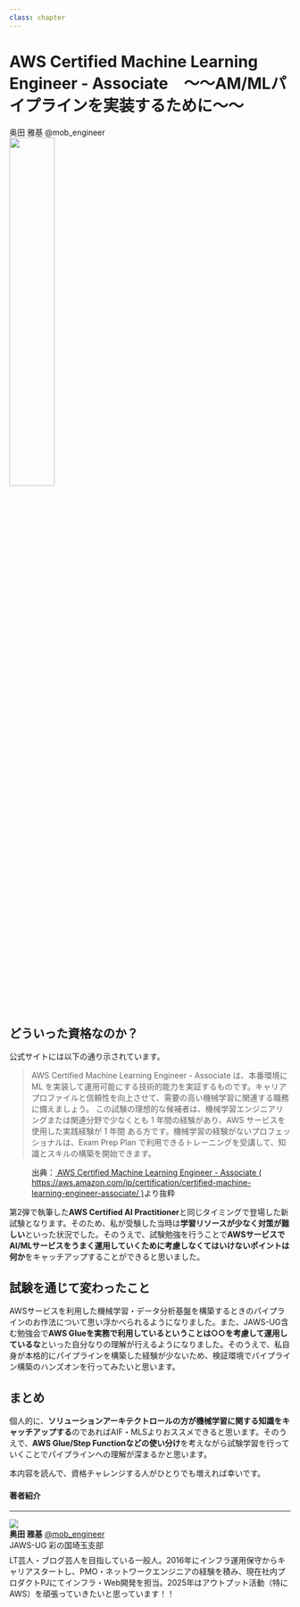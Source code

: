 ```yaml
---
class: chapter
---
```


# AWS Certified Machine Learning Engineer - Associate　～～AM/MLパイプラインを実装するために～～

<div class="flush-right">
奥田 雅基 @mob_engineer
</div>

<img src="images/chap-mob_engineer-certificates/aws-certified-machine-learning-engineer-associate.png" width="40%">

## どういった資格なのか？

公式サイトには以下の通り示されています。

>AWS Certified Machine Learning Engineer - Associate は、本番環境に ML を実装して運用可能にする技術的能力を実証するものです。キャリアプロファイルと信頼性を向上させて、需要の高い機械学習に関連する職務に備えましょう。
>この試験の理想的な候補者は、機械学習エンジニアリングまたは関連分野で少なくとも 1 年間の経験があり、AWS サービスを使用した実践経験が 1 年間 ある方です。機械学習の経験がないプロフェッショナルは、Exam Prep Plan で利用できるトレーニングを受講して、知識とスキルの構築を開始できます。

<figure><figcaption>出典：<a href="https://aws.amazon.com/jp/certification/certified-machine-learning-engineer-associate/"> AWS Certified Machine Learning Engineer - Associate ( https://aws.amazon.com/jp/certification/certified-machine-learning-engineer-associate/ )</a>より抜粋</figcaption></figure>

第2弾で執筆した**AWS Certified AI Practitioner**と同じタイミングで登場した新試験となります。そのため、私が受験した当時は**学習リソースが少なく対策が難しい**といった状況でした。そのうえで、試験勉強を行うことで**AWSサービスでAI/MLサービスをうまく運用していくために考慮しなくてはいけないポイントは何か**をキャッチアップすることができると思いました。

## 試験を通じて変わったこと

AWSサービスを利用した機械学習・データ分析基盤を構築するときのパイプラインのお作法について思い浮かべられるようになりました。また、JAWS-UG含む勉強会で**AWS Glueを実務で利用しているということは○○を考慮して運用しているな**といった自分なりの理解が行えるようになりました。そのうえで、私自身が本格的にパイプラインを構築した経験が少ないため、検証環境でパイプライン構築のハンズオンを行ってみたいと思います。

## まとめ

個人的に、**ソリューションアーキテクトロールの方が機械学習に関する知識をキャッチアップする**のであればAIF・MLSよりおススメできると思います。そのうえで、**AWS Glue/Step Functionなどの使い分け**を考えながら試験学習を行っていくことでパイプラインへの理解が深まるかと思います。

本内容を読んで、資格チャレンジする人がひとりでも増えれば幸いです。

#### 著者紹介

---

<div class="author-profile">
    <img src="images/mobengineer.png">
    <div>
        <div>
            <b>奥田 雅基</b>
            <a href="https://x.com/mob_engineer">@mob_engineer</a>
        </div>
        <div>
            JAWS-UG 彩の国埼玉支部
        </div>
    </div>
</div>
<p style="margin-top: 0.5em; margin-bottom: 2em;">
LT芸人・ブログ芸人を目指している一般人。2016年にインフラ運用保守からキャリアスタートし、PMO・ネットワークエンジニアの経験を積み、現在社内プロダクトPJにてインフラ・Web開発を担当。2025年はアウトプット活動（特にAWS）を頑張っていきたいと思っています！！
</p>
